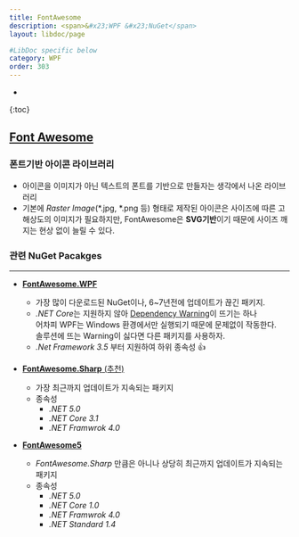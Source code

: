```yaml
---
title: FontAwesome
description: <span>&#x23;WPF &#x23;NuGet</span>
layout: libdoc/page

#LibDoc specific below
category: WPF
order: 303
---
```

* 
{:toc}

## [Font Awesome](https://fontawesome.com/)
### 폰트기반 아이콘 라이브러리

* 아이콘을 이미지가 아닌 텍스트의 폰트를 기반으로 만들자는 생각에서 나온 라이브러리
* 기본에 *Raster Image*(*.jpg, *.png 등) 형태로 제작된 아이콘은 사이즈에 따른
  고해상도의 이미지가 필요하지만,
  FontAwesome은 **SVG기반**이기 때문에 사이즈 깨지는 현상 없이 늘릴 수 있다.
  
### 관련 NuGet Pacakges
---

  * [**FontAwesome.WPF**](https://github.com/charri/Font-Awesome-WPF/)
      * 가장 많이 다운로드된 NuGet이나, 6~7년전에 업데이트가 끊긴 패키지.
      * *.NET Core*는 지원하지 않아 <u>Dependency Warning</u>이 뜨기는 하나<br/>
      어차피 WPF는 Windows 환경에서만 실행되기 때문에 문제없이 작동한다.<br/>
      솔루션에 뜨는 Warning이 싫다면 다른 패키지를 사용하자.
      * *.Net Framework 3.5* 부터 지원하여 하위 종속성 👍
          
  * [**FontAwesome.Sharp** (추천)](https://github.com/awesome-inc/FontAwesome.Sharp)
      * 가장 최근까지 업데이트가 지속되는 패키지
      * 종속성
          * *.NET 5.0*
          * *.NET Core 3.1*
          * *.NET Framwrok 4.0*
          
  * [**FontAwesome5**](https://github.com/MartinTopfstedt/FontAwesome5)
      
      * *FontAwesome.Sharp* 만큼은 아니나 상당히 최근까지 업데이트가 지속되는 패키지
      * 종속성
          * *.NET 5.0*
          * *.NET Core 1.0*
          * *.NET Framwrok 4.0*
          * *.NET Standard 1.4*